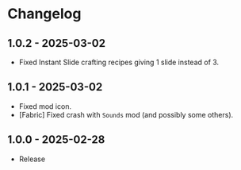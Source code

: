 # Changelog

## 1.0.2 - 2025-03-02
- Fixed Instant Slide crafting recipes giving 1 slide instead of 3. 

## 1.0.1 - 2025-03-02
- Fixed mod icon.
- [Fabric] Fixed crash with `Sounds` mod (and possibly some others).

## 1.0.0 - 2025-02-28
- Release
